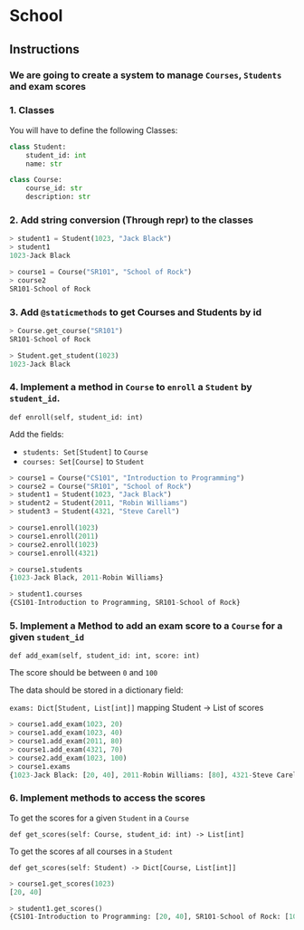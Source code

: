 # School

## Instructions
 
### We are going to create a system to manage `Courses`, `Students` and exam scores

### 1. Classes

You will have to define the following Classes:

```python
class Student:
    student_id: int
    name: str
```

```python
class Course:
    course_id: str
    description: str
```    

### 2. Add string conversion (Through __repr__) to the classes

```python
> student1 = Student(1023, "Jack Black")
> student1
1023-Jack Black

> course1 = Course("SR101", "School of Rock")
> course2
SR101-School of Rock

```

### 3. Add `@staticmethods` to get Courses and Students by id 

```python
> Course.get_course("SR101")
SR101-School of Rock

> Student.get_student(1023)
1023-Jack Black
```

### 4. Implement a method in `Course` to `enroll` a `Student` by `student_id`.

`def enroll(self, student_id: int)`

Add the fields:
* `students: Set[Student]` to `Course`
* `courses: Set[Course]` to `Student`

```python
> course1 = Course("CS101", "Introduction to Programming")
> course2 = Course("SR101", "School of Rock")
> student1 = Student(1023, "Jack Black")
> student2 = Student(2011, "Robin Williams")
> student3 = Student(4321, "Steve Carell")

> course1.enroll(1023)
> course1.enroll(2011)
> course2.enroll(1023)
> course1.enroll(4321)

> course1.students
{1023-Jack Black, 2011-Robin Williams}

> student1.courses
{CS101-Introduction to Programming, SR101-School of Rock}
```

### 5. Implement a Method to add an exam score to a `Course` for a given `student_id`

`def add_exam(self, student_id: int, score: int)`

The score should be between `0` and `100`

The data should be stored in a dictionary field:

`exams: Dict[Student, List[int]]` mapping Student -> List of scores

```python
> course1.add_exam(1023, 20)
> course1.add_exam(1023, 40)
> course1.add_exam(2011, 80)
> course1.add_exam(4321, 70)
> course2.add_exam(1023, 100)
> course1.exams
{1023-Jack Black: [20, 40], 2011-Robin Williams: [80], 4321-Steve Carell: [70]}
```

### 6. Implement methods to access the scores

To get the scores for a given `Student` in a `Course`

`def get_scores(self: Course, student_id: int) -> List[int]`

To get the scores af all courses in a `Student`

`def get_scores(self: Student) -> Dict[Course, List[int]]`

```python
> course1.get_scores(1023)
[20, 40]

> student1.get_scores()
{CS101-Introduction to Programming: [20, 40], SR101-School of Rock: [100]} 
```
